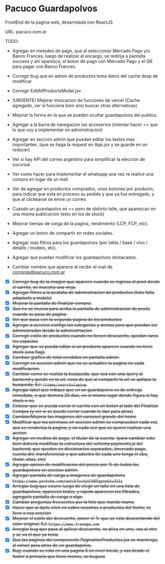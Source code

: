 # Pacuco Guardapolvos

FrontEnd de la pagina web, desarrolada con ReactJS

URL: pacuco.com.ar


TODO:
- Agregar en metodos de pago, que al seleccionar Mercado Pago y/o Banco Frances, luego de realizar el encargo, se redirija a pantalla success
y ahi aparezca, el boton de pago con Mercado Pago y el QR para pagar con Banco Frances.

- Corregir bug que en admin de productos toma datos del cache desp de modificar
- Corregir EditAllProductsModal.jsx
- (URGENTE) Mejorar invocacion de funciones de vercel (Cache agregado, ver si funciona bien sino buscar otras alternativas)
- Mejorar la forma en la que se pueden ocultar guardapolvos del publico.
- Agregar a la barra de navegacion los accesorios (intentar hacer == que lo que voy a implementar en administracion)
- Agregar en seccion admin que puedan editar los textos mas importantes. (que se haga la request en App.jsx y se guarde en un reducer)
- Ver si hay API del correo argentino para simplificar la eleccion de sucursal.
- Ver como hacer para implementar el whatsapp una vez re realice una compra en lugar de un mail
- Ver de agregar en productos comprados, unos botones por producto, para indicar que esta en proceso su pedido y que ya fue entregado, y que al clickearse se envie un correo
- Cuando un guardapolvo es == pero de distinto talle, que aparezcan en una misma publicacion (esto en los de stock)
- Mejorar tiempo de carga de la pagina, rendimiento (LCP, FCP, etc).
- Agregar un boton de compartir en redes sociales.
- Agregar mas filtros para los guardapolvos (por tabla / base / vivo / detalle / modelo, etc).
- Agregar que puedan modificar los guardapolvos destacados.
- Cambiar nombre que aparece al recibir el mail de compras@pacuco.com.ar
- [x] ~~Corregir bug de la imagen que aparece cuando se ingresa al prod desde el carrito, se muestra una vieja.~~
- [x] ~~Agregar filtros a la pestaña de adminsitracion de productos (listo falta adaptarlo a mobile)~~
- [x] ~~Mejorar la pantalla de finalizar compra.~~
- [x] ~~Que no se mueva para arriba la pantalla de administracion de prods cuando se pasa de pagina.~~
- [x] ~~Ver que pasa con la segunda pagina de los productos~~
- [x] ~~Agregar a servicio configs las categorias y demas para que puedan ser administradas desde la administrtacion~~
- [x] ~~Corregir estilo de productos cuando no tienen descuento, quedan raros los espacios~~
- [x] ~~Agregar que se pueda editar si un producto aparece cuando no tiene stock (una flag).~~
- [x] ~~Cambiar grafico de total vendidos en pantalla admin.~~
- [x] ~~Corregir en seccion admin que no se actualice la pagina en cada modificacion.~~
- [x] ~~Cambiar como se realiza la busqueda, que sea con una query al backend y quede en la url, cosa de que al compartir la url se aplique la busqueda. EJ: `/items/search=laptop`~~
- [x] ~~Agregar label que indique que en un guardapolvo es de entrega inmediata, o que demora 20 dias, en el mismo lugar donde figura si hay stock o no.~~
- [x] ~~Colocar que se pueda cerrar el carrito con un boton al lado del Finalizar Compra (y ver si se puede cerrar cuando le dan para atras)~~
- [x] ~~Cambiar/Mejorar las imagenes del carousel grande del home~~
- [x] ~~Modificar que los permisos en seccion admin se comprueben cada vez que se renderiza la pagina, y no cada vez que se quiere realizar una accion.~~
- [x] ~~Agregar en medios de pago, el titular de la cuenta. {para cambiar esto bien deberia modificar la estructura del schema payments.js del backend, que queden en diccionarios separados,  (mercado pago, cuenta dni, transferencia) y que adentro de cada uno tenga el cbu, titular, alias, etc}~~
- [x] ~~Agregar opcion de modificacion del precio por % de todos los guardapolvos en seccion admin.~~
- [x] ~~Agregar pantalla de carga a imagenes de guardapolvos `https://www.youtube.com/watch?v=VyUJUD5gyoo&t=321s`~~
- [x] ~~Arreglar bug que ocurre luego de elegir un talle en una lista de guardapolvos, aparecen todos, y rapido aparecen los filtrados, agregarle pantalla de carga o algo.~~
- [x] ~~Cambiar preguntas frecuentes por la foto que mando mama~~
- [x] ~~Hacer que al darle click en sobre nosotras o productos del footer, te lleve a esa seccion~~
- [x] ~~Mejorar el estilo del descuento, poner el % que se esta descontando del valor original. EJ: `https://www.fravega.com`~~
- [x] ~~Arreglar bug que pasa al aplicar descuento, se plica en uno, vas al otro y se va el que ya tenia.~~
- [x] ~~Que las paginas del componente PaginationProductos.jsx se mantenga, al volver para atras de un guardapolvo.~~
- [x] ~~Bug: cuando se esta en una pagina 5 en nivel inicial, y vas desde el footer a primaria que tiene menos, se buguea~~

